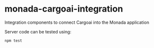 # monada-cargoai-integration
Integration components to connect Cargoai into the Monada application

Server code can be tested using:
```
npm test
```
